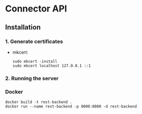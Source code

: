 # Connector API

## Installation

### 1. Generate certificates

- mkcert:

    ```shell
    sudo mkcert -install
    sudo mkcert localhost 127.0.0.1 ::1
    ```

### 2. Running the server

<!-- #### PowerShell

```shell
uv run uvicorn app.main:app `
    --env-file ./.env `
    --host 0.0.0.0 `
    --port 8000 `
    --ssl-keyfile ./certificates/key.pem `
    --ssl-certfile ./certificates/cert.pem `
    --workers 4 `
    --reload
``` -->

### Docker

```shell
docker build -t rest-backend .
docker run --name rest-backend -p 8000:8000 -d rest-backend
```
